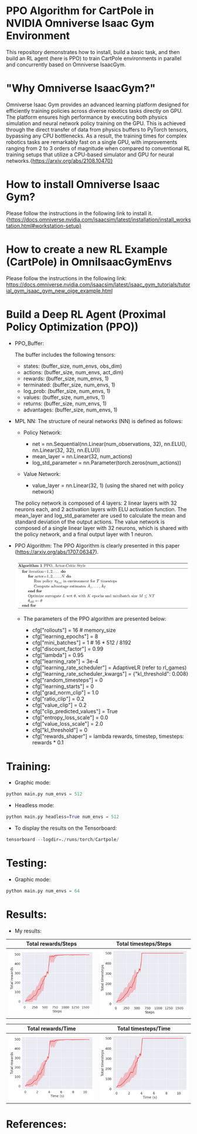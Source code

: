 # PPO Algorithm for CartPole in NVIDIA Omniverse Isaac Gym Environment
This repository demonstrates how to install, build a basic task, and then build an RL agent (here is PPO) to train CartPole environments in parallel and concurrently based on Omniverse IsaacGym.

# "Why Omniverse IsaacGym?"
Omniverse Isaac Gym provides an advanced learning platform designed for efficiently training policies across diverse robotics tasks directly on GPU. The platform ensures high performance by executing both physics simulation and neural network policy training on the GPU. This is achieved through the direct transfer of data from physics buffers to PyTorch tensors, bypassing any CPU bottlenecks. As a result, the training times for complex robotics tasks are remarkably fast on a single GPU, with improvements ranging from 2 to 3 orders of magnitude when compared to conventional RL training setups that utilize a CPU-based simulator and GPU for neural networks.{https://arxiv.org/abs/2108.10470}

# How to install Omniverse Isaac Gym?
Please follow the instructions in the following link to install it. {https://docs.omniverse.nvidia.com/isaacsim/latest/installation/install_workstation.html#workstation-setup}

# How to create a new RL Example (CartPole) in OmniIsaacGymEnvs
Please follow the instructions in the following link: https://docs.omniverse.nvidia.com/isaacsim/latest/isaac_gym_tutorials/tutorial_gym_isaac_gym_new_oige_example.html

# Build a Deep RL Agent (Proximal Policy Optimization (PPO))
* PPO_Buffer:
  
  The buffer includes the following tensors:
  - states: (buffer_size, num_envs, obs_dim)
  - actions: (buffer_size, num_envs, act_dim)
  - rewards: (buffer_size, num_envs, 1)
  - terminated: (buffer_size, num_envs, 1)
  - log_prob: (buffer_size, num_envs, 1)
  - values: (buffer_size, num_envs, 1)
  - returns: (buffer_size, num_envs, 1)
  - advantages: (buffer_size, num_envs, 1)
* MPL NN:
  The structure of neural networks (NN) is defined as follows:

    - Policy Network:
      - net = nn.Sequential(nn.Linear(num_observations, 32),
                          nn.ELU(),
                          nn.Linear(32, 32),
                          nn.ELU())
      - mean_layer = nn.Linear(32, num_actions)
      - log_std_parameter = nn.Parameter(torch.zeros(num_actions))

    - Value Network:
      - value_layer = nn.Linear(32, 1) (using the shared net with policy network)

  The policy network is composed of 4 layers: 2 linear layers with 32 neurons each, and 2 activation layers with ELU activation function. The mean_layer and log_std_parameter are used to calculate the mean and standard deviation of the output actions. The value network is composed of a single linear layer with 32 neurons, which is shared with the policy network, and a final output layer with 1 neuron.

* PPO Algorithm:
  The PPO Algorithm is clearly presented in this paper (https://arxiv.org/abs/1707.06347).

  ![Local Image](Figures/PPO.png)
  
  - The parameters of the PPO algorithm are presented below:
    
    - cfg["rollouts"] = 16  # memory_size
    - cfg["learning_epochs"] = 8
    - cfg["mini_batches"] = 1  # 16 * 512 / 8192
    - cfg["discount_factor"] = 0.99
    - cfg["lambda"] = 0.95
    - cfg["learning_rate"] = 3e-4
    - cfg["learning_rate_scheduler"] = AdaptiveLR (refer to rl_games)
    - cfg["learning_rate_scheduler_kwargs"] = {"kl_threshold": 0.008}
    - cfg["random_timesteps"] = 0
    - cfg["learning_starts"] = 0
    - cfg["grad_norm_clip"] = 1.0
    - cfg["ratio_clip"] = 0.2
    - cfg["value_clip"] = 0.2
    - cfg["clip_predicted_values"] = True
    - cfg["entropy_loss_scale"] = 0.0
    - cfg["value_loss_scale"] = 2.0
    - cfg["kl_threshold"] = 0
    - cfg["rewards_shaper"] = lambda rewards, timestep, timesteps: rewards * 0.1

# Training:

- Graphic mode:
```python
python main.py num_envs = 512
```

- Headless mode:
```python
python main.py headless=True num_envs = 512
```

- To display the results on the Tensorboard:
```python
tensorboard --logdir=./runs/torch/Cartpole/
```

# Testing:
- Graphic mode:
```python
python main.py num_envs = 64
```

# Results:
- My results:
  
|Total rewards/Steps|Total timesteps/Steps|
|:---:|:---:|
![](Figures/mymethod/Totalrewards-Steps.png)| ![](Figures/mymethod/Totaltimesteps-Steps.png)|

|Total rewards/Time|Total timesteps/Time|
|:---:|:---:|
![](Figures/mymethod/Totalrewards-Time.png)| ![](Figures/mymethod/Totaltimesteps-Time.png)|

# References:

  
    


